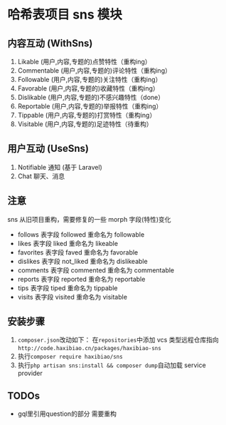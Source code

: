 # 哈希表项目 sns 模块

## 内容互动 (WithSns)

1. Likable (用户,内容,专题的)点赞特性（重构ing）
2. Commentable (用户,内容,专题的)评论特性（重构ing）
3. Followable (用户,内容,专题的)关注特性（重构ing）
4. Favorable (用户,内容,专题的)收藏特性（重构ing）
5. Dislikable (用户,内容,专题的)不感兴趣特性（done）
6. Reportable (用户,内容,专题的)举报特性（重构ing）
7. Tippable (用户,内容,专题的)打赏特性（重构ing）
8. Visitable (用户,内容,专题的)足迹特性（待重构）

## 用户互动 (UseSns)

1. Notifiable 通知 (基于 Laravel)
2. Chat 聊天、消息

## 注意

sns 从旧项目重构，需要修复的一些 morph 字段(特性)变化

- follows 表字段 followed 重命名为 followable
- likes 表字段 liked 重命名为 likeable
- favorites 表字段 faved 重命名为 favorable
- dislikes 表字段 not_liked 重命名为 dislikeable
- comments 表字段 commented 重命名为 commentable
- reports 表字段 reported 重命名为 reportable
- tips 表字段 tiped 重命名为 tippable
- visits 表字段 visited 重命名为 visitable

## 安装步骤

1. `composer.json`改动如下：
   在`repositories`中添加 vcs 类型远程仓库指向
   `http://code.haxibiao.cn/packages/haxibiao-sns`
2. 执行`composer require haxibiao/sns`
3. 执行`php artisan sns:install && composer dump`自动加载 service provider


## TODOs
- gql里引用question的部分 需要重构
